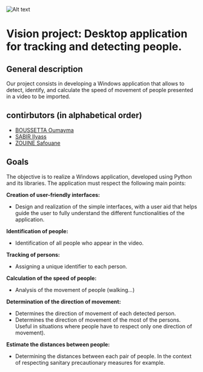 ![Alt text](https://www.telecom-st-etienne.fr/wp-content/themes/telecom/asset/images/logo.svg)
# Vision project: Desktop application for tracking and detecting people.


## General description
Our project consists in developing a Windows application that allows to detect, identify, and calculate the speed of movement of people presented in a video to be imported.
## contirbutors (in alphabetical order)
- [BOUSSETTA Oumayma](https://www.linkedin.com/in/oumayma-boussetta-1b3b05201/)
- [SABIR Ilyass](https://www.linkedin.com/in/ilyass-sabir/)
- [ZOUINE Safouane](https://www.linkedin.com/in/safouane-zouine-a1a293191/)

## Goals
The objective is to realize a Windows application, developed using Python and its libraries. 
The application must respect the following main points:

**Creation of user-friendly interfaces:**
- Design and realization of the simple interfaces, with a user aid that helps guide the user to fully understand the different functionalities of the application. 

**Identification of people:**
- Identification of all people who appear in the video.

**Tracking of persons:** 
- Assigning a unique identifier to each person.

**Calculation of the speed of people:**
- Analysis of the movement of people (walking...)

**Determination of the direction of movement:** 
- Determines the direction of movement of each detected person. 
- Determines the direction of movement of the most of the persons. Useful in situations where people have to respect only one direction of movement). 

**Estimate the distances between people:**
- Determining the distances between each pair of people. 
In the context of respecting sanitary precautionary measures for example.
